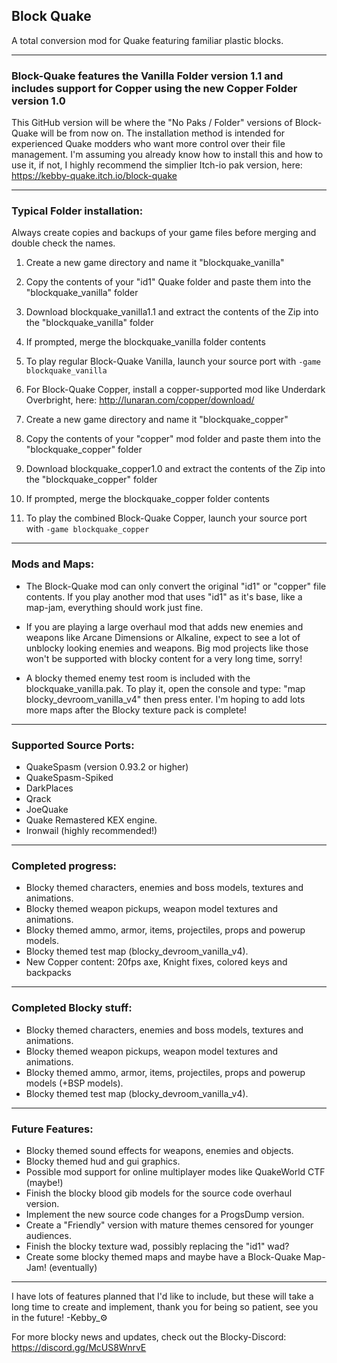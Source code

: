 ## Block Quake
A total conversion mod for Quake featuring familiar plastic blocks.

---

### Block-Quake features the **Vanilla Folder version 1.1** and includes support for Copper using the new **Copper Folder version 1.0**

This GitHub version will be where the "No Paks / Folder" versions of Block-Quake will be from now on.  The installation method is intended for experienced Quake modders who want more control over their file management.  I'm assuming you already know how to install this and how to use it, if not, I highly recommend the simplier Itch-io pak version, here: https://kebby-quake.itch.io/block-quake

---

### Typical Folder installation:

Always create copies and backups of your game files before merging and double check the names.

1. Create a new game directory and name it "blockquake_vanilla"
2. Copy the contents of your "id1" Quake folder and paste them into the "blockquake_vanilla" folder
3. Download blockquake_vanilla1.1 and extract the contents of the Zip into the "blockquake_vanilla" folder
4. If prompted, merge the blockquake_vanilla folder contents
5. To play regular Block-Quake Vanilla, launch your source port with `-game blockquake_vanilla`

6. For Block-Quake Copper, install a copper-supported mod like Underdark Overbright, here: http://lunaran.com/copper/download/
7. Create a new game directory and name it "blockquake_copper"
8. Copy the contents of your "copper" mod folder and paste them into the "blockquake_copper" folder
9. Download blockquake_copper1.0 and extract the contents of the Zip into the "blockquake_copper" folder
10. If prompted, merge the blockquake_copper folder contents
11. To play the combined Block-Quake Copper, launch your source port with `-game blockquake_copper`

---

### Mods and Maps:

- The Block-Quake mod can only convert the original "id1" or "copper" file contents.  If you play another mod that uses "id1" as it's base, like a map-jam, everything should work just fine.

- If you are playing a large overhaul mod that adds new enemies and weapons like Arcane Dimensions or Alkaline, expect to see a lot of unblocky looking enemies and weapons.  Big mod projects like those won't be supported with blocky content for a very long time, sorry!

- A blocky themed enemy test room is included with the blockquake_vanilla.pak.  To play it, open the console and type: 
"map blocky_devroom_vanilla_v4" then press enter.
I'm hoping to add lots more maps after the Blocky texture pack is complete!

---
### Supported Source Ports:

- QuakeSpasm  (version 0.93.2 or higher)
- QuakeSpasm-Spiked
- DarkPlaces
- Qrack
- JoeQuake
- Quake Remastered KEX engine.
- Ironwail  (highly recommended!)

---

### Completed progress:

- Blocky themed characters, enemies and boss models, textures and animations.
- Blocky themed weapon pickups, weapon model textures and animations.
- Blocky themed ammo, armor, items, projectiles, props and powerup models.
- Blocky themed test map (blocky_devroom_vanilla_v4).
- New Copper content: 20fps axe, Knight fixes, colored keys and backpacks

---

### Completed Blocky stuff:

- Blocky themed characters, enemies and boss models, textures and animations.
- Blocky themed weapon pickups, weapon model textures and animations.
- Blocky themed ammo, armor, items, projectiles, props and powerup models (+BSP models).
- Blocky themed test map (blocky_devroom_vanilla_v4).

---

### Future Features:

- Blocky themed sound effects for weapons, enemies and objects.
- Blocky themed hud and gui graphics.
- Possible mod support for online multiplayer modes like QuakeWorld CTF (maybe!)
- Finish the blocky blood gib models for the source code overhaul version.
- Implement the new source code changes for a ProgsDump version.
- Create a "Friendly" version with mature themes censored for younger audiences.
- Finish the blocky texture wad, possibly replacing the "id1" wad?
- Create some blocky themed maps and maybe have a Block-Quake Map-Jam!  (eventually)

---

I have lots of features planned that I'd like to include, but these will take a long time to create and implement, thank you for being so patient, see you in the future!  -Kebby_⚙️

For more blocky news and updates, check out the Blocky-Discord: https://discord.gg/McUS8WnrvE
